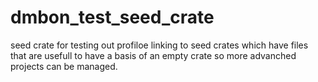 # dmbon_test_seed_crate
seed crate for testing out profiloe linking to seed crates which have files that are usefull to have a basis of an empty crate so more advanched projects can be managed.
